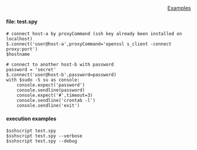<div style="text-align:right"><a href="./index">Examples</a></div>

#### file: test.spy
```
# connect host-a by proxyCommand (ssh key already been installed on localhost)
$.connect('user@host-a',proxyCommand='openssl s_client -connect proxy:port')
$hostname

# connect to another host-b with password
password = 'secret'
$.connect('user@host-b',password=password)
with $sudo -S su as console:
    console.expect('password')
    console.sendline(password)
    console.expect('#',timeout=3)
    console.sendline('crontab -l')
    console.sendline('exit')
```

#### execution examples
```
$sshscript test.spy
$sshscript test.spy --verbose
$sshscript test.spy --debug
```
